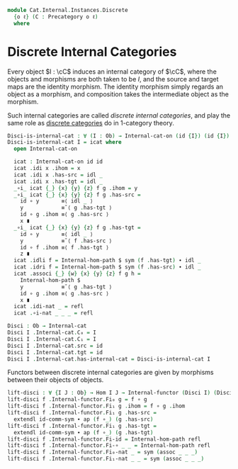 <!--
```agda
import Cat.Internal.Base

open import Cat.Prelude
import Cat.Reasoning
```
-->

```agda
module Cat.Internal.Instances.Discrete
  {o ℓ} (C : Precategory o ℓ)
  where
```

<!--
```agda
open Cat.Reasoning C
open Cat.Internal.Base C
open Internal-hom
```
-->

# Discrete Internal Categories

Every object $I : \cC$ induces an internal category of $\cC$, where the
objects and morphisms are both taken to be $I$, and the source and
target maps are the identity morphism. The identity morphism simply
regards an object as a morphism, and composition takes the intermediate
object as the morphism.

Such internal categories are called *discrete internal categories*, and
play the same role as [discrete categories] do in 1-category theory.

[discrete categories]: Cat.Instances.Discrete.html

```agda
Disci-is-internal-cat : ∀ (I : Ob) → Internal-cat-on (id {I}) (id {I})
Disci-is-internal-cat I = icat where
  open Internal-cat-on

  icat : Internal-cat-on id id
  icat .idi x .ihom = x
  icat .idi x .has-src = idl _
  icat .idi x .has-tgt = idl _
  _∘i_ icat {_} {x} {y} {z} f g .ihom = y
  _∘i_ icat {_} {x} {y} {z} f g .has-src =
    id ∘ y       ≡⟨ idl _ ⟩
    y            ≡˘⟨ g .has-tgt ⟩
    id ∘ g .ihom ≡⟨ g .has-src ⟩
    x ∎
  _∘i_ icat {_} {x} {y} {z} f g .has-tgt =
    id ∘ y       ≡⟨ idl _ ⟩
    y            ≡˘⟨ f .has-src ⟩
    id ∘ f .ihom ≡⟨ f .has-tgt ⟩
    z ∎
  icat .idli f = Internal-hom-path $ sym (f .has-tgt) ∙ idl _
  icat .idri f = Internal-hom-path $ sym (f .has-src) ∙ idl _
  icat .associ {_} {w} {x} {y} {z} f g h =
    Internal-hom-path $
    y            ≡˘⟨ g .has-tgt ⟩
    id ∘ g .ihom ≡⟨ g .has-src ⟩
    x ∎
  icat .idi-nat _ = refl
  icat .∘i-nat _ _ _ = refl

Disci : Ob → Internal-cat
Disci I .Internal-cat.C₀ = I
Disci I .Internal-cat.C₁ = I
Disci I .Internal-cat.src = id
Disci I .Internal-cat.tgt = id
Disci I .Internal-cat.has-internal-cat = Disci-is-internal-cat I
```

Functors between discrete internal categories are given by morphisms
between their objects of objects.

```agda
lift-disci : ∀ {I J : Ob} → Hom I J → Internal-functor (Disci I) (Disci J)
lift-disci f .Internal-functor.Fi₀ g = f ∘ g
lift-disci f .Internal-functor.Fi₁ g .ihom = f ∘ g .ihom
lift-disci f .Internal-functor.Fi₁ g .has-src =
  extendl id-comm-sym ∙ ap (f ∘_) (g .has-src)
lift-disci f .Internal-functor.Fi₁ g .has-tgt =
  extendl id-comm-sym ∙ ap (f ∘_) (g .has-tgt)
lift-disci f .Internal-functor.Fi-id = Internal-hom-path refl
lift-disci f .Internal-functor.Fi-∘ _ _ = Internal-hom-path refl
lift-disci f .Internal-functor.Fi₀-nat _ = sym (assoc _ _ _)
lift-disci f .Internal-functor.Fi₁-nat _ _ = sym (assoc _ _ _)
```
